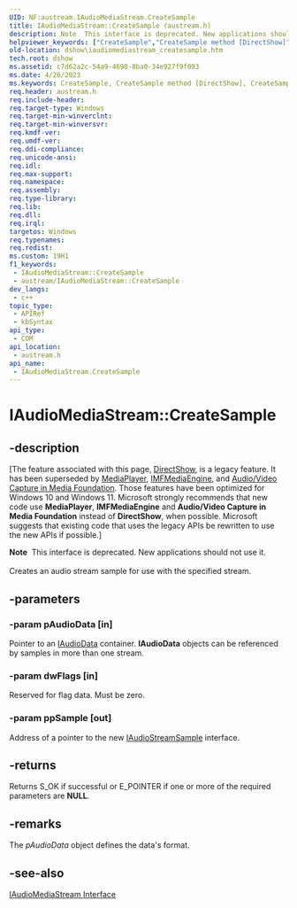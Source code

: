 ```yaml
---
UID: NF:austream.IAudioMediaStream.CreateSample
title: IAudioMediaStream::CreateSample (austream.h)
description: Note  This interface is deprecated. New applications should not use it. Creates an audio stream sample for use with the specified stream.
helpviewer_keywords: ["CreateSample","CreateSample method [DirectShow]","CreateSample method [DirectShow]","IAudioMediaStream interface","IAudioMediaStream interface [DirectShow]","CreateSample method","IAudioMediaStream.CreateSample","IAudioMediaStream::CreateSample","IAudioMediaStreamCreateSample","austream/IAudioMediaStream::CreateSample","dshow.iaudiomediastream_createsample"]
old-location: dshow\iaudiomediastream_createsample.htm
tech.root: dshow
ms.assetid: c7d62a2c-54a9-4690-8ba0-34e927f9f093
ms.date: 4/26/2023
ms.keywords: CreateSample, CreateSample method [DirectShow], CreateSample method [DirectShow],IAudioMediaStream interface, IAudioMediaStream interface [DirectShow],CreateSample method, IAudioMediaStream.CreateSample, IAudioMediaStream::CreateSample, IAudioMediaStreamCreateSample, austream/IAudioMediaStream::CreateSample, dshow.iaudiomediastream_createsample
req.header: austream.h
req.include-header: 
req.target-type: Windows
req.target-min-winverclnt: 
req.target-min-winversvr: 
req.kmdf-ver: 
req.umdf-ver: 
req.ddi-compliance: 
req.unicode-ansi: 
req.idl: 
req.max-support: 
req.namespace: 
req.assembly: 
req.type-library: 
req.lib: 
req.dll: 
req.irql: 
targetos: Windows
req.typenames: 
req.redist: 
ms.custom: 19H1
f1_keywords:
 - IAudioMediaStream::CreateSample
 - austream/IAudioMediaStream::CreateSample
dev_langs:
 - c++
topic_type:
 - APIRef
 - kbSyntax
api_type:
 - COM
api_location:
 - austream.h
api_name:
 - IAudioMediaStream.CreateSample
---
```


# IAudioMediaStream::CreateSample


## -description

\[The feature associated with this page, [DirectShow](/windows/win32/directshow/directshow), is a legacy feature. It has been superseded by [MediaPlayer](/uwp/api/Windows.Media.Playback.MediaPlayer), [IMFMediaEngine](/windows/win32/api/mfmediaengine/nn-mfmediaengine-imfmediaengine), and [Audio/Video Capture in Media Foundation](windows/win32/medfound/audio-video-capture-in-media-foundation). Those features have been optimized for Windows 10 and Windows 11. Microsoft strongly recommends that new code use **MediaPlayer**, **IMFMediaEngine** and **Audio/Video Capture in Media Foundation** instead of **DirectShow**, when possible. Microsoft suggests that existing code that uses the legacy APIs be rewritten to use the new APIs if possible.\]

<div class="alert"><b>Note</b>  This interface is deprecated. New applications should not use it.</div>
<div> </div>
Creates an audio stream sample for use with the specified stream.

## -parameters

### -param pAudioData [in]

Pointer to an <a href="/windows/desktop/api/austream/nn-austream-iaudiodata">IAudioData</a> container. <b>IAudioData</b> objects can be referenced by samples in more than one stream.

### -param dwFlags [in]

Reserved for flag data. Must be zero.

### -param ppSample [out]

Address of a pointer to the new <a href="/windows/desktop/api/austream/nn-austream-iaudiostreamsample">IAudioStreamSample</a> interface.

## -returns

Returns S_OK if successful or E_POINTER if one or more of the required parameters are <b>NULL</b>.

## -remarks

The <i>pAudioData</i> object defines the data's format.

## -see-also

<a href="/windows/desktop/api/austream/nn-austream-iaudiomediastream">IAudioMediaStream Interface</a>